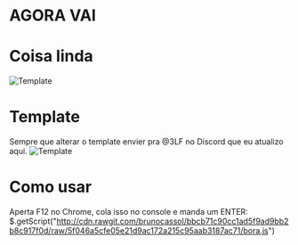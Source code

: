 # AGORA VAI

# Coisa linda
![Template](https://raw.githubusercontent.com/brunocassol/sandboxandutils/master/sample.png)

# Template
Sempre que alterar o template envier pra @3LF no Discord que eu atualizo aqui.
![Template](https://raw.githubusercontent.com/brunocassol/sandboxandutils/master/template.png)

# Como usar
Aperta F12 no Chrome, cola isso no console e manda um ENTER:
$.getScript("http://cdn.rawgit.com/brunocassol/bbcb71c90cc1ad5f9ad9bb2b8c917f0d/raw/5f046a5cfe05e21d9ac172a215c95aab3187ac71/bora.js")
